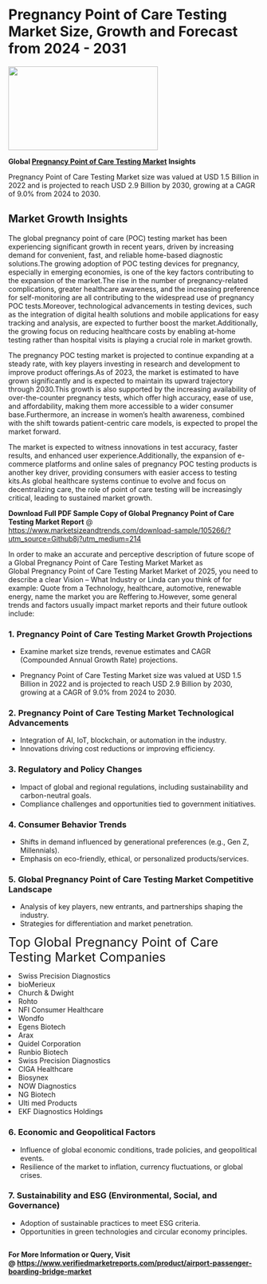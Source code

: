 <H1>Pregnancy Point of Care Testing Market Size, Growth and Forecast from 2024 - 2031</H1><img class="aligncenter size-medium wp-image-584254" src="https://thirdeyenews.in/wp-content/uploads/2024/09/Global-Market-Research-300x168.jpeg" alt="" width="300" height="168" /><p><strong>Global&nbsp;<a href="https://www.marketsizeandtrends.com/download-sample/105266/?utm_source=Github8j?utm_medium=214">Pregnancy Point of Care Testing Market</a> Insights</strong></p><p>Pregnancy Point of Care Testing Market size was valued at USD 1.5 Billion in 2022 and is projected to reach USD 2.9 Billion by 2030, growing at a CAGR of 9.0% from 2024 to 2030.</p><p><h2>Market Growth Insights</h2> <p>The global pregnancy point of care (POC) testing market has been experiencing significant growth in recent years, driven by increasing demand for convenient, fast, and reliable home-based diagnostic solutions.The growing adoption of POC testing devices for pregnancy, especially in emerging economies, is one of the key factors contributing to the expansion of the market.The rise in the number of pregnancy-related complications, greater healthcare awareness, and the increasing preference for self-monitoring are all contributing to the widespread use of pregnancy POC tests.Moreover, technological advancements in testing devices, such as the integration of digital health solutions and mobile applications for easy tracking and analysis, are expected to further boost the market.Additionally, the growing focus on reducing healthcare costs by enabling at-home testing rather than hospital visits is playing a crucial role in market growth.</p> <p>The pregnancy POC testing market is projected to continue expanding at a steady rate, with key players investing in research and development to improve product offerings.As of 2023, the market is estimated to have grown significantly and is expected to maintain its upward trajectory through 2030.This growth is also supported by the increasing availability of over-the-counter pregnancy tests, which offer high accuracy, ease of use, and affordability, making them more accessible to a wider consumer base.Furthermore, an increase in women’s health awareness, combined with the shift towards patient-centric care models, is expected to propel the market forward.</p> <p>The market is expected to witness innovations in test accuracy, faster results, and enhanced user experience.Additionally, the expansion of e-commerce platforms and online sales of pregnancy POC testing products is another key driver, providing consumers with easier access to testing kits.As global healthcare systems continue to evolve and focus on decentralizing care, the role of point of care testing will be increasingly critical, leading to sustained market growth.</p> <p><span class=""><strong>Download Full PDF Sample Copy of Global Pregnancy Point of Care Testing Market Report</strong> @ <a href="https://www.marketsizeandtrends.com/download-sample/105266/?utm_source=Github8j?utm_medium=214" target="_blank">https://www.marketsizeandtrends.com/download-sample/105266/?utm_source=Github8j?utm_medium=214</a></span></p><p>In order to make an accurate and perceptive description of future scope of a Global&nbsp;Pregnancy Point of Care Testing Market Market as Global&nbsp;Pregnancy Point of Care Testing Market Market of 2025, you need to describe a clear Vision &ndash; What Industry or Linda can you think of for example: Quote from a Technology, healthcare, automotive, renewable energy, name the market you are Reffering to.However, some general trends and factors usually impact market reports and their future outlook include:</p><h3>1.&nbsp;<strong>Pregnancy Point of Care Testing Market Growth Projections</strong></h3><ul><li>Examine market size trends, revenue estimates and CAGR (Compounded Annual Growth Rate) projections.</li><li><p>Pregnancy Point of Care Testing Market size was valued at USD 1.5 Billion in 2022 and is projected to reach USD 2.9 Billion by 2030, growing at a CAGR of 9.0% from 2024 to 2030.</p></li></ul><h3>2.&nbsp;<strong>Pregnancy Point of Care Testing Market Technological Advancements</strong></h3><ul><li>Integration of AI, IoT, blockchain, or automation in the industry.</li><li>Innovations driving cost reductions or improving efficiency.</li></ul><h3>3.&nbsp;<strong>Regulatory and Policy Changes</strong></h3><ul><li>Impact of global and regional regulations, including sustainability and carbon-neutral goals.</li><li>Compliance challenges and opportunities tied to government initiatives.</li></ul><h3>4.&nbsp;<strong>Consumer Behavior Trends</strong></h3><ul><li>Shifts in demand influenced by generational preferences (e.g., Gen Z, Millennials).</li><li>Emphasis on eco-friendly, ethical, or personalized products/services.</li></ul><h3>5.&nbsp;<strong>Global Pregnancy Point of Care Testing Market Competitive Landscape</strong></h3><ul><li>Analysis of key players, new entrants, and partnerships shaping the industry.</li><li>Strategies for differentiation and market penetration.</li></ul><p data-pm-slice="1 1 []"><span style="color: inherit; font-family: inherit; font-size: 25px;">Top Global Pregnancy Point of Care Testing Market Companies</span></p><div class="" data-test-id=""><p><li>Swiss Precision Diagnostics</li><li> bioMerieux</li><li> Church & Dwight</li><li> Rohto</li><li> NFI Consumer Healthcare</li><li> Wondfo</li><li> Egens Biotech</li><li> Arax</li><li> Quidel Corporation</li><li> Runbio Biotech</li><li> Swiss Precision Diagnostics</li><li> CIGA Healthcare</li><li> Biosynex</li><li> NOW Diagnostics</li><li> NG Biotech</li><li> Ulti med Products</li><li> EKF Diagnostics Holdings</li></p></div><h3>6.&nbsp;<strong>Economic and Geopolitical Factors</strong></h3><ul><li>Influence of global economic conditions, trade policies, and geopolitical events.</li><li>Resilience of the market to inflation, currency fluctuations, or global crises.</li></ul><h3>7.&nbsp;<strong>Sustainability and ESG (Environmental, Social, and Governance)</strong></h3><ul><li>Adoption of sustainable practices to meet ESG criteria.</li><li>Opportunities in green technologies and circular economy principles.</li></ul><h2><strong style="font-size: 14px;">For More Information or Query, Visit @&nbsp;</strong><a style="background-color: #ffffff; font-size: 14px;" href="https://www.marketsizeandtrends.com/report/pregnancy-point-of-care-testing-market/" target="_blank">https://www.verifiedmarketreports.com/product/airport-passenger-boarding-bridge-market</a></h2>